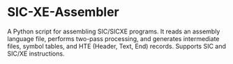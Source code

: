 # SIC-XE-Assembler
A Python script for assembling SIC/SICXE programs. It reads an assembly language file, performs two-pass processing, and generates intermediate files, symbol tables, and HTE (Header, Text, End) records. Supports SIC and SIC/XE instructions.
